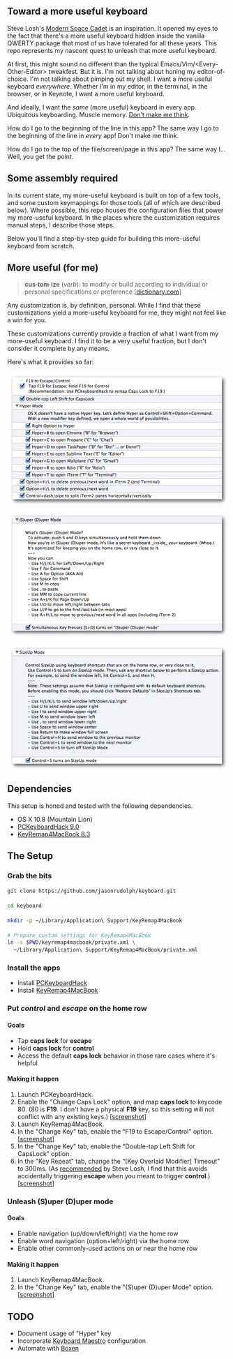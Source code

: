 ## Toward a more useful keyboard

Steve Losh's [Modern Space Cadet][modern-space-cadet] is an inspiration.
It opened my eyes to the fact that there's a more useful keyboard hidden inside the vanilla QWERTY package that most of us have tolerated for all these years.
This repo represents my nascent quest to unleash that more useful keyboard.

At first, this might sound no different than the typical Emacs/Vim/\<Every-Other-Editor> tweakfest.
But it is.
I'm not talking about honing my editor-of-choice.
I'm not talking about pimping out my shell.
I want a more useful keyboard _everywhere_.
Whether I'm in my editor, in the terminal, in the browser, or in Keynote,
I want a more useful keyboard.

And ideally, I want the _same_ (more useful) keyboard in every app.
Ubiquitous keyboarding.
Muscle memory.
[Don't make me think][don't-make-me-think].

How do I go to the beginning of the line in this app?
The same way I go to the beginning of the line in _every_ app!
Don't make me think.

How do I go to the top of the file/screen/page in this app?
The same way I...
Well, you get the point.

## Some assembly required

In its current state, my more-useful keyboard is built on top of a few tools, and some custom keymappings for those tools (all of which are described below).
Where possible, this repo houses the configuration files that power my more-useful keyboard.
In the places where the customization requires manual steps, I describe those steps.

Below you'll find a step-by-step guide for building this more-useful keyboard from scratch.

## More useful (for me)

> **cus·tom·ize** (_verb_): to modify or build according to individual or personal specifications or preference [[dictionary.com][customize]]

Any customization is, by definition, personal.
While I find that these customizations yield a more-useful keyboard for me, they might not feel like a win for you.

These customizations currently provide a fraction of what I want from my more-useful keyboard.
I find it to be a very useful fraction, but I don't consider it complete by any means.

Here's what it provides so far:

![KeyRemap4MacBook Change Key Configuration - 01](screenshots/keyremap4macbook-change-key-config-01.png)

![KeyRemap4MacBook Change Key Configuration - 02](screenshots/keyremap4macbook-change-key-config-02.png)

![KeyRemap4MacBook Change Key Configuration - 03](screenshots/keyremap4macbook-change-key-config-03.png)

## Dependencies

This setup is honed and tested with the following dependencies.

- OS X 10.8 (Mountain Lion)
- [PCKeyboardHack 9.0][pckeyboardhack]
- [KeyRemap4MacBook 8.3][keyremap4macbook]

## The Setup

### Grab the bits

```sh
git clone https://github.com/jasonrudolph/keyboard.git

cd keyboard

mkdir -p ~/Library/Application\ Support/KeyRemap4MacBook

# Prepare custom settings for KeyRemap4MacBook
ln -s $PWD/keyremap4macbook/private.xml \
  ~/Library/Application\ Support/KeyRemap4MacBook/private.xml
```

### Install the apps

- Install [PCKeyboardHack][pckeyboardhack]
- Install [KeyRemap4MacBook][keyremap4macbook]

### Put _control_ and _escape_ on the home row

#### Goals

- Tap **caps lock** for **escape**
- Hold **caps lock** for **control**
- Access the default **caps lock** behavior in those rare cases where it's helpful

#### Making it happen

1. Launch PCKeyboardHack.
2. Enable the "Change Caps Lock" option, and map **caps lock** to keycode 80.
   (80 is **F19**. I don't have a physical **F19** key, so this setting will not
   conflict with any existing keys.)
   [[screenshot][pckeyboardhack-screenshot]]
3. Launch KeyRemap4MacBook.
4. In the "Change Key" tab, enable the "F19 to Escape/Control" option.
   [[screenshot][keyremap4macbook-change-key-screenshot-01]]
5. In the "Change Key" tab, enable the "Double-tap Left Shift for CapsLock" option.
6. In the "Key Repeat" tab, change the "[Key Overlaid Modifier] Timeout" to
   300ms. (As [recommended][modern-space-cadet-key-repeat] by Steve Losh, I find
   that this avoids accidentally triggering **escape** when you meant to trigger
   **control**.)
   [[screenshot][keyremap4macbook-key-repeat-screenshot]]

### Unleash (S)uper (D)uper mode

#### Goals

- Enable navigation (up/down/left/right) via the home row
- Enable word navigation (option+left/right) via the home row
- Enable other commonly-used actions on or near the home row

#### Making it happen

1. Launch KeyRemap4MacBook.
2. In the "Change Key" tab, enable the "(S)uper (D)uper Mode" option.
   [[screenshot][keyremap4macbook-change-key-screenshot-02]]

## TODO

- Document usage of "Hyper" key
- Incorporate [Keyboard Maestro][keyboard-maestro] configuration
- Automate with [Boxen][boxen]


[boxen]: http://boxen.github.com/
[customize]: http://dictionary.reference.com/browse/customize
[don't-make-me-think]: http://en.wikipedia.org/wiki/Don't_Make_Me_Think
[keyboard-maestro]: http://keyboardmaestro.com
[keyremap4macbook]: http://pqrs.org/macosx/keyremap4macbook/
[keyremap4macbook-change-key-screenshot-01]: screenshots/keyremap4macbook-change-key-config-01.png
[keyremap4macbook-change-key-screenshot-02]: screenshots/keyremap4macbook-change-key-config-02.png
[keyremap4macbook-key-repeat-screenshot]: screenshots/keyremap4macbook-key-repeat-config.png
[modern-space-cadet]: http://stevelosh.com/blog/2012/10/a-modern-space-cadet
[modern-space-cadet-key-repeat]: http://stevelosh.com/blog/2012/10/a-modern-space-cadet/#controlescape
[pckeyboardhack]: http://pqrs.org/macosx/keyremap4macbook/pckeyboardhack.html.en
[pckeyboardhack-screenshot]: screenshots/pckeyboardhack-config.png
